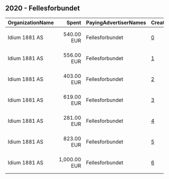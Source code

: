 ## 2020 - Fellesforbundet 
|OrganizationName|Spent|PayingAdvertiserNames|CreativeUrls|Impressions|Genders|AgeBrackets|CountryCodes|BillingAddresses|CandidateBallotInformation|
|:---|---:|:---|:---|---:|:---|:---|:---|:---|:---|
|Idium 1881 AS|540.00 EUR|Fellesforbundet|[0](https://www.snap.com/political-ads/asset/6e8ae6fed4cf99b711873ae5098ae9c1550a43b03a7af84664a9425ec2123dcf?mediaType=mp4)|153,553||18+|norway|"Rolf Wickstrøms vei 15,Oslo,0484,NO"||
|Idium 1881 AS|556.00 EUR|Fellesforbundet|[1](https://www.snap.com/political-ads/asset/6e8ae6fed4cf99b711873ae5098ae9c1550a43b03a7af84664a9425ec2123dcf?mediaType=mp4)|131,968||18+|norway|"Rolf Wickstrøms vei 15,Oslo,0484,NO"||
|Idium 1881 AS|403.00 EUR|Fellesforbundet|[2](https://www.snap.com/political-ads/asset/6dc71413a31b9e9dd46be11d3c02a8abe51175b926d999f40b412f23a5937175?mediaType=mp4)|104,284||18+|norway|"Rolf Wickstrøms vei 15,Oslo,0484,NO"||
|Idium 1881 AS|619.00 EUR|Fellesforbundet|[3](https://www.snap.com/political-ads/asset/6dc71413a31b9e9dd46be11d3c02a8abe51175b926d999f40b412f23a5937175?mediaType=mp4)|115,612||18+|norway|"Rolf Wickstrøms vei 15,Oslo,0484,NO"||
|Idium 1881 AS|281.00 EUR|Fellesforbundet|[4](https://www.snap.com/political-ads/asset/56490624b528d3aafd4960365d4a777049b3765b135399937b0eb669696c3e6a?mediaType=mp4)|84,013||18+|norway|"Rolf Wickstrøms vei 15,Oslo,0484,NO"||
|Idium 1881 AS|823.00 EUR|Fellesforbundet|[5](https://www.snap.com/political-ads/asset/56490624b528d3aafd4960365d4a777049b3765b135399937b0eb669696c3e6a?mediaType=mp4)|198,435||18+|norway|"Rolf Wickstrøms vei 15,Oslo,0484,NO"||
|Idium 1881 AS|1,000.00 EUR|Fellesforbundet|[6](https://www.snap.com/political-ads/asset/5f461b0be6476bd5aaefcc61cb228e3d846d4b80d67e27d600523c7799acfb09?mediaType=png)|717,335||16-22|norway|"Rolf Wickstrøms vei 15,Oslo,0484,NO"||
